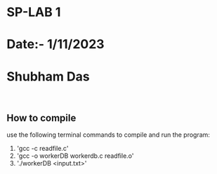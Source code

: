 # SP-LAB 1
# Date:- 1/11/2023
# Shubham Das

<br>

## How to compile

use the following terminal commands to compile and run the program:
 1. 'gcc -c readfile.c'
 2. 'gcc -o workerDB workerdb.c readfile.o'
 3. './workerDB <input.txt>'